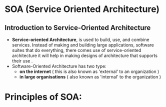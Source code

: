 # SOA (Service Oriented Architecture)

## Introduction to Service-Oriented Architecture

* **Service-oriented Architecture**, is used to build, use, and combine services.  Instead of making and building large applications, software suites that do everything, there comes use of service-oriented architecture it will help in making designs of architecture that supports their use .
* Software-Oriented Architecture has two type:
    + **on the internet** ( this is also known as 'external' to an organization )
    - **in large organisations** ( also known as 'internal' to the organization )

# Principles of SOA:


